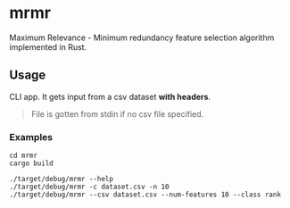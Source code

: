 # mrmr
Maximum Relevance - Minimum redundancy feature selection algorithm implemented in Rust.

## Usage

CLI app.
It gets input from a csv dataset **with headers**.

> File is gotten from stdin if no csv file specified.

### Examples

```console
cd mrmr
cargo build

./target/debug/mrmr --help
./target/debug/mrmr -c dataset.csv -n 10
./target/debug/mrmr --csv dataset.csv --num-features 10 --class rank
```
